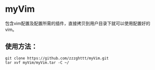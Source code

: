 # myVim
包含vim配置及配置所需的插件，直接拷贝到用户目录下就可以使用配置好的vim。
## 使用方法：
```
git clone https://github.com/zzzghttt/myVim.git
tar xvf myVim/myVim.tar -C ~/
```
